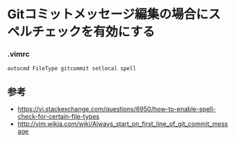 ﻿# Gitコミットメッセージ編集の場合にスペルチェックを有効にする

### .vimrc

```clike
autocmd FileType gitcommit setlocal spell
```

## 参考

- https://vi.stackexchange.com/questions/6950/how-to-enable-spell-check-for-certain-file-types
- http://vim.wikia.com/wiki/Always_start_on_first_line_of_git_commit_message
